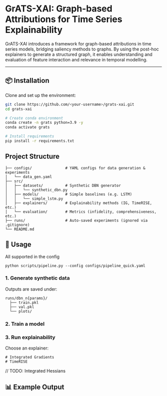 # GrATS-XAI: Graph-based Attributions for Time Series Explainability
GrATS-XAI introduces a framework for graph-based attributions in time series models, bridging saliency methods to graphs. By using the post-hoc explainers to generate a structured graph, it enables understanding and evaluation of feature interaction and relevance in temporal modelling.

---

## 📦 Installation

Clone and set up the environment:

```bash
git clone https://github.com/<your-username>/grats-xai.git
cd grats-xai

# Create conda environment
conda create -n grats python=3.9 -y
conda activate grats

# Install requirements
pip install -r requirements.txt

```


## Project Structure

```
├── configs/               # YAML configs for data generation & experiments
│   └── data_gen.yaml
├── src/
│   ├── datasets/          # Synthetic DBN generator
│   │   └── synthetic_dbn.py
│   ├── models/            # Simple baselines (e.g. LSTM)
│   │   └── simple_lstm.py
│   ├── explainers/        # Explainability methods (IG, TimeRISE, etc.)
│   └── evaluation/        # Metrics (infidelity, comprehensiveness, etc.)
├── runs/                  # Auto-saved experiments (ignored via .gitignore)
└── README.md
```



## 🚀 Usage
All supported in the config

```
python scripts/pipeline.py --config configs/pipeline_quick.yaml
```

### 1. Generate synthetic data

Outputs are saved under:

```
runs/dbn_n{params}/
  ├── train.pkl
  ├── val.pkl
  └── plots/
```
### 2. Train a model


### 3. Run explainability

Choose an explainer:

    # Integrated Gradients
    # TimeRISE
// TODO:
  Integrated Hessians

## 📊 Example Output


